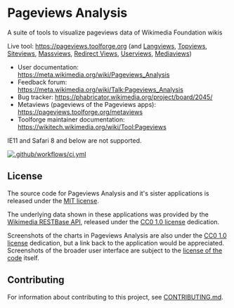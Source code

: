 # Pageviews Analysis
A suite of tools to visualize pageviews data of Wikimedia Foundation wikis

Live tool: https://pageviews.toolforge.org (and [Langviews](https://pageviews.toolforge.org/langviews),
[Topviews](https://pageviews.toolforge.org/topviews), [Siteviews](https://pageviews.toolforge.org/siteviews),
[Massviews](https://pageviews.toolforge.org/massviews), [Redirect Views](https://pageviews.toolforge.org/redirectviews),
[Userviews](https://pageviews.toolforge.org/userviews), [Mediaviews](https://pageviews.toolforge.org/mediaviews))

* User documentation: https://meta.wikimedia.org/wiki/Pageviews_Analysis
* Feedback forum: https://meta.wikimedia.org/wiki/Talk:Pageviews_Analysis
* Bug tracker: https://phabricator.wikimedia.org/project/board/2045/
* Metaviews (pageviews of the Pageviews apps): https://pageviews.toolforge.org/metaviews
* Toolforge maintainer documentation: https://wikitech.wikimedia.org/wiki/Tool:Pageviews

IE11 and Safari 8 and below are not supported.

[![.github/workflows/ci.yml](https://github.com/MusikAnimal/pageviews/actions/workflows/ci.yml/badge.svg)](https://github.com/MusikAnimal/pageviews/actions/workflows/ci.yml)

## License
The source code for Pageviews Analysis and it's sister applications is released under the
[MIT license](https://github.com/MusikAnimal/pageviews/blob/master/LICENSE).

The underlying data shown in these applications was provided by the
[Wikimedia RESTBase API](https://wikimedia.org/api/rest_v1/), released under the
[CC0 1.0 license](https://creativecommons.org/publicdomain/zero/1.0/) dedication.

Screenshots of the charts in Pageviews Analysis are also under the
[CC0 1.0 license](https://creativecommons.org/publicdomain/zero/1.0/) dedication,
but a link back to the application would be appreciated. Screenshots of the broader
user interface are subject to the
[license of the code](https://github.com/MusikAnimal/pageviews/blob/master/LICENSE) itself.

## Contributing

For information about contributing to this project, see [CONTRIBUTING.md](CONTRIBUTING.md).

